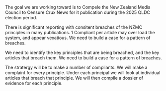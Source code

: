 The goal we are working toward is to Compele the New Zealand Media Council to Censure Crux News for it publication during the 2025 QLDC election period.

There is significant reporting with consitent breaches of the NZMC principles in many publications.  1 Compliant per article may over load the system, and appear vexatious.  We need to build a case for a pattern of breaches.

We need to identify the key principles that are being breached, and the key articles that breach them.  We need to build a case for a pattern of breaches.

The stratergy will be to make a number of compliants.  We will make a complaint for every principle.  Under each principal we will look at individual articles that breach that principle.  We will then compile a dossier of evidence for each principle. 

